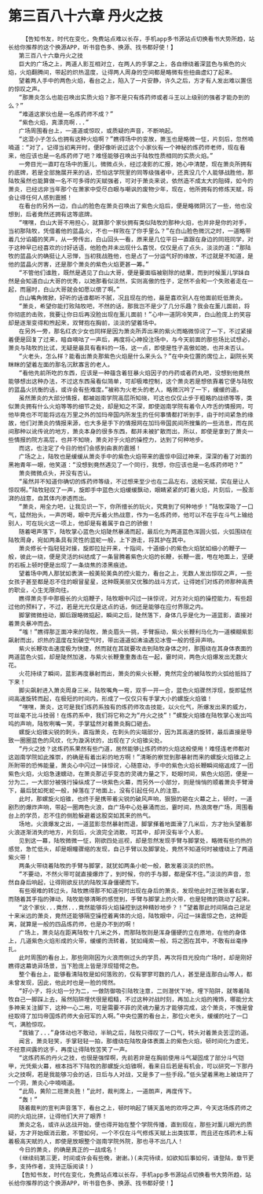 # 第三百八十六章 丹火之技
        【告知书友，时代在变化，免费站点难以长存，手机app多书源站点切换看书大势所趋，站长给你推荐的这个换源APP，听书音色多、换源、找书都好使！】
       第三百八十六章丹火之技
       巨大的广场之上，两道人影互相对立，在两人的手掌之上，各自缭绕着深蓝色与紫色的火焰，火焰翻腾间，带起的炽热温度，让得两人周身的空间都是略微有些扭曲虚幻了起来。
       望着两人手中的两色火焰，看台之上，陷入了一片安静，许久之后，方才有人发出难以置信的惊叹之声。
       “那萧炎怎么也能召唤出实质火焰？那不是只有炼药师或者斗王以上级别的强者才能办到的么？”
       “难道这家伙也是一名炼药师不成？”
       “紫色火焰，真漂亮啊...”
       广场周围看台上，一道道或惊叹，或质疑的声音，不断响起。
       “这混小子怎么也拥有这种火焰啊？”瞧得场中的变故，萧玉也是略微一怔，片刻后，忽然喃喃道：“对了，记得当初离开时，便好像听说过这个小家伙有一个神秘的炼药师老师，现在看来，他应该也是一名炼药师了吧？难怪能够召唤出于陆牧性质相同的实质火焰。”
       一旁目光一直盯在场中的薰儿，微微点头，经过凌影的汇报，她心中清楚，现在萧炎所拥有的底牌，若是全部施展开来的话，恐怕这学院里的同等级强者中，还真没几个人能够战胜他，那陆牧虽然也能算做一名不可多得的天赋强者，可对于萧炎来说，依然造不成太大的阻碍，如今的萧炎，已经远非当年那个在萧家中受尽白眼与嘲讽的废物少年，现在，他所拥有的修炼天赋，将会让得任何人感到震撼！
       在看台的另外一边，白山的脸色在萧炎召唤出了紫色火焰后，便是略微阴沉了一些，他也没想到，后者竟然还拥有这等底牌。
       “嘿嘿，白山大哥不用担心，就算那个家伙拥有类似陆牧的那种火焰，也并非是你的对手，当初那陆牧，凭借着他的蓝晶火，不也一样败在了你手里么？”在白山脸色微沉之时，一道略带着几分谄媚的笑声，从一旁传出，白山回头一看，原来是几位平日一直跟在身边的同班同学，对于这种早已经喜欢的讨好话语，他脸色并未出现什么喜悦，仅仅是点了点头，淡淡的道：“那陆牧的蓝晶火的确挺让人忌惮，当初我战胜他，也是占了一分运气好的缘故，不过就是不知道，是他的蓝晶火厉害，还是那个萧炎的紫色火焰更甚一筹。”
       “不管他们谁胜，既然是遇见了白山大哥，便是要面临被剔除的结果，而到时候薰儿学妹自然是会知道白山大哥的优秀，以她那看似淡然，实则高傲的性子，定然不会和一个失败者走在一起，而届时，白山大哥就会如愿以偿了啊。”
       白山嘴角微掀，好听的话谁都听不腻，况且现在的他，最是喜欢别人在他面前贬低萧炎。
       “萧炎，希望你能打败陆牧吧，不然的话，那我岂不是少了几分乐趣？我会在薰儿面前，将你彻底的击败，我要让你日后再没脸出现在薰儿面前！”心中一道阴冷笑声，白山脸庞上的笑容却是逐渐变得和煦起来，双臂抱在胸前，淡淡的望着场中。
       在另外一旁，那名红衣少女也同样是因为萧炎所弄出来的紫火而略微惊诧了一下，不过紧接着便是回复了过来，暗自嘀咕了一声后，再度将心神投注场中，与今天前面的那些场比试想必，萧炎与陆牧的比试，无疑是最具有看料的一场，这一点，即使是性子高傲如她，也并未否认。
       “火老头，怎么样？能看出萧炎那紫色火焰是什么来头么？”在中央位置的席位上，副院长笑眯眯的望着左面的那名沉默寡言的老人。
       “看他先前所吃的东西，应该是一种蕴含着狂暴火焰因子的丹药或者药丸吧，没想到他竟然能够想出这种办法，不过这东西虽看似简单，可却极难控制，这个萧炎若是想依靠着它便与陆牧的蓝晶火抗衡的话，或许会有些难度。”被称为火老头的老人，略微沉吟了一下，缓缓的道。
       虽然萧炎的大部分情报，都被迦南学院高层所知晓，可这也仅仅止步于粗略的战绩等等，类似萧炎拥有什么火焰等等的细节之处，却是知之不深，即使迦南学院有着令人咋舌的情报网，可他毕竟也不可能将远在万里之外的加玛帝国内所发生的任何事情都打听到手，由于时间紧急的缘故，他们对萧炎的情报来源，也大多是手下的情报网在加玛帝国民间所搜集的一些消息，而在民间那种以讹传讹的地方，萧炎本身的很多东西，都并未被扩散而出，所以，即使是拿到了萧炎一些情报的院方高层，也并不知晓，萧炎对于火焰的操控力，达到了何种地步。
       而这，也注定了今日的他们会感到由衷的震撼！
       广场之上，陆牧也是缓缓从萧炎手中的紫色火焰带来的震惊中回过神来，深深的看了对面的黑袍青年一眼，他笑道：“没想到竟然遇见了一个同行，我想，你应该也是一名炼药师吧？”
       萧炎微微点头，并没有否认。
       “虽然并不知道你确切的炼药师等级，不过想来至少也在二品左右，这般天赋，实在是让人惊叹啊。”陆牧轻叹了一声，旋即手中蓝色火焰缓缓飘动，眼睛紧紧的盯着火焰，片刻后，一股澎湃的战意，自其体内渗透而出。
       “萧炎，用全力吧，让我见识一下，你所擅长的玩火，究竟到了何种地步！”陆牧深吸了一口气，猛然抬头，一声厉喝，眼中充斥着火热战意，作为一名炼药师，他可以不在乎在斗气上输给别人，可在玩火这一项上，他却是有着属于自己的骄傲！
       随着喝声落下，陆牧掌心蓝色火焰陡然暴涌而起，最后化为两道蓝色浑圆火弧，火弧围绕在陆牧周身，宛如两条具有灵性的蓝蛇一般，上下游走，将其护在其中。
       萧炎修长十指轻轻对接，旋即拉扯开来，十指间，十道细小的紫色火焰犹如细小的鞭子一般，彼此一绕，便是灵活的纠结成了一条冒腾着紫色火焰的长鞭，长鞭一震，甩在地面上，坚硬的石板上顿时便是出现了一条烧焦的漆黑痕迹。
       望着场中两人那犹如表演一般美轮美奂的控火能力，看台之上，无数人发出惊叹之声，一些女孩子甚至都是忍不住的眼冒星星，这种既美丽又优雅的战斗方式，让得她们对炼药师那种高贵的职业，心生无限向往。
       瞧得萧炎手中那极长的火焰鞭子，陆牧眼中闪过一抹惊诧，对方对火焰的操控能力，有些超过他的预料了，不过，若是光光仅是这点的话，倒还是能够在应付界限之内。
       脚掌微微扭动，脚后跟略微掂起，瞬间之后，陡然落下，身体几乎是化为一道蓝影，直接对着萧炎暴冲而去。
       “嗤！”瞧得那正面冲来的陆牧，萧炎眉头一挑，手臂振动，紫火长鞭利马化为一道模糊紫影飙射而出，炽热的温度在划破空气时，带出道道如沸油遇见冰雪一般的怪异声响。
       紫火长鞭攻击速度极为快捷，然而就在其就要攻击到陆牧身体之时，那围绕在其身体表面的两道蓝色火弧，却是陡然加速，与紫火长鞭重重轰击在一起，霎时间，两色火焰爆发出无数火花。
       火花持续了瞬间，蓝影再度暴射而出，萧炎的紫火长鞭，竟然完全的被陆牧的火弧给抵挡了下来！
       脚尖飙射进入萧炎周身三米，陆牧嘴角一弯，双手一开一合，蓝色火焰骤然浮现，旋即猛然间高速旋转而起，在极短的时间内，形成了一仅仅只有手掌大小的螺旋火焰锥！
       “嘿嘿，萧炎，这可是我们炼药系独有的炼药师攻击技能，以火化气，所爆发出来的威力，可丝毫不比斗技弱！在炼药系中，我们将它称之为“丹火之技”！”螺旋火焰锥在陆牧掌心发出呜呜的声响，陆牧咧嘴一笑，手掌猛然对着萧炎胸口砸去。
       螺旋火焰锥尖锐的刺头，直指萧炎，在刺头的尖端部分，因为其高速的旋转，最后直接是导致一圈圈蓝色的风纹，化为漩涡状的，出现在了火焰锥尖处。
       “丹火之技？这炼药系果然有些门道，居然能够让炼药师的火焰这般使用！难怪连老师都对这迦南学院如此推崇，的确是有着出彩的地方啊！”清晰的察觉到那暴射而来的螺旋火焰锥之上所附带的恐怖能量，萧炎心中闪过一抹惊诧，心随意动，手中的紫色火焰长鞭瞬间缩返成了一团紫色火焰，火焰急速蠕动，在萧炎那近乎变态的灵魂力量之下，眨眼时间，紫色火焰团，便是一分为二，一大部分被强行操纵成了一块紫色火幕，而另外一小部分，则是悄悄的顺着萧炎手臂滑下，最后犹如死蛇一般，掉落在了地面上，没有引起任何人的注意。
       此时，那螺旋火焰锥，也终于是携带着尖锐的破风声响，狠狠的砸在火幕之上，顿时，一道剧烈的爆炸声响，带起一圈两色火浪，自广场中心处暴涌而出，霎时间，热浪席卷广场，周围看台上的学员，忍不住的侧脸躲避着这股突如其来的热气。
       场地，火浪爆发之出，一道蓝影忽然暴射而退，脚掌搽着地面滑了几米后，方才抬头望着那火浪逐渐消失的地方，片刻后，火浪完全消散，可其中，却并没有半个人影。
       见到这一幕，陆牧微微一怔，刚欲四处巡视，却是忽然发现手臂与脚掌处，略微有些灼热的感觉，急忙低头，却是眼瞳骤缩的发现，自己手臂以及脚掌处，竟然不知道何时被缠绕上了两道紫火带！
       两条火带绕着陆牧的手臂与脚掌，就犹如两条小蛇一般，散发着淡淡的炽热。
       “不要动，不然火带可就直接爆炸了，到时候，你的手与脚，都是保不住。”淡淡的声音，忽然自身后响起，让得刚欲反抗的陆牧浑身僵硬而下。
       有些艰难的转过头，陆牧瞧得那不知道何时出现在身后的萧炎，发现他此时正微张着右掌，而随着其手指的弹动，陆牧能够清晰的感觉到，手臂与脚掌上的火带，也是轻微的跳动了起来。
       “这个家伙...竟然...竟然能够将火焰操控到这种精妙地步？！”望着那此时间隔自己足足十来米远的萧炎，竟然还能够隔空操控着离体的火焰，陆牧眼中，闪过一抹震惊之色，这种距离，就算是一般的四品炼药师，也是办不到的啊！
       广场上，萧炎站在距离陆牧十几米之外，而那陆牧则是浑身僵硬的立在原地，在他的身体上，几道紫色火焰形成的火带，缓缓的流转着，犹如绳索一般，将之困在其中，不敢有丝毫挣扎。
       此时周围的看台上，那些刚刚因为火浪而侧过头的学员，再次将目光投向广场时，却是刚好瞧得这幕诡异场景，当下脸庞上皆是浮现错愕之色。
       整个看台上，能够看清陆牧是如何落败的，仅有寥寥可数的几人，甚至是连那白山等人，都未曾发现，因此，他此时也是一脸的愕然。
       “好小子，将火焰一分为二，一做防御吸引陆牧注意，二则潜伏下地，埋下陷阱，就等着陆牧自己一脚踩上去，虽然陷阱埋伏很是粗糙，不过这种对战时刻，再加上火焰的掩饰，哪能分太多神来关注脚下，这种一心二用，可是需要不菲的灵魂力量方才能够完成，这个萧炎，不愧是曾经取得了加玛帝国炼药师大会冠军的人啊。”中央位置的看台上，那位火老头，缓缓的吐了一口气，满脸惊叹。
       “我输了...”身体动也不敢动，半晌之后，陆牧只得叹了一口气，转头对着萧炎苦涩的道。
       闻言，萧炎轻笑，手掌轻轻一拍，那缠绕在陆牧身体表面上的紫色火焰，顿时间化为虚无，不经意间露的这手，再度让得陆牧苦笑了一声。
       “这炼药系的丹火之技，也很是强悍啊，先前若非是在胸前使用斗气凝固成了部分斗气铠甲，光凭紫火幕，根本挡不下陆牧的那螺旋火焰锥啊，看来日后若是有机会，可以研究一下那丹火之技啊，若是我能够习会的话，日后与人对战，又是多了一些手段。”低头望着黑袍上被烧开了一个洞，萧炎心中喃喃道。
       “此局，黄阶二班萧炎胜！”此时，裁判席上，一道朗声，再度传下。
       “轰！”
       随着裁判的宣判声音落下，看台之上，顿时响起了铺天盖地的欢呼之声，今天这场炼药师之间的火焰比拼，让得他们大开了眼界！
       萧炎之名，或许从这战开始，便也得开始在整个学院传播，直到现在，那些对薰儿眼光的质疑，方才开始烟消云散，不管如何，一个不仅在斗气修炼天赋上出类拔萃，而且还在炼药术上有着极高天赋的人，即使是放眼整个迦南学院外院，那也寻不出几人！
       今日的萧炎，的确是真正的一战成名！
       (继续码第三更，时间或许会有些晚，谢谢。)(未完待续，如欲知后事如何，请登陆，章节更多，支持作者，支持正版阅读！)
       【告知书友，时代在变化，免费站点难以长存，手机app多书源站点切换看书大势所趋，站长给你推荐的这个换源APP，听书音色多、换源、找书都好使！】